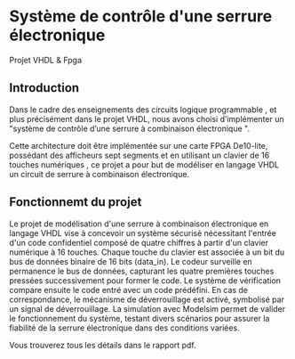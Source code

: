 # Système de contrôle d'une serrure électronique

Projet VHDL & Fpga

## Introduction

Dans le cadre des enseignements des circuits logique programmable , et
plus précisément dans le projet VHDL, nous avons choisi d’implémenter un "système de contrôle d’une serrure à combinaison électronique ".

Cette architecture doit être implémentée sur une carte FPGA De10-lite, possédant des afficheurs sept segments et en utilisant un clavier de 16 touches numériques , ce projet a pour but de modéliser en langage VHDL un circuit de serrure à combinaison électronique.

## Fonctionnemt du projet

Le projet de modélisation d'une serrure à combinaison électronique en
langage VHDL vise à concevoir un système sécurisé nécessitant l'entrée
d'un code confidentiel composé de quatre chiffres à partir d'un clavier
numérique à 16 touches. Chaque touche du clavier est associée à un bit
du bus de données binaire de 16 bits (data_in). Le codeur surveille en
permanence le bus de données, capturant les quatre premières touches pressées successivement pour former le code. Le système de vérification compare ensuite le code entré avec un code prédéfini. En cas de correspondance, le mécanisme de déverrouillage est activé, symbolisé par un signal de déverrouillage. La simulation avec Modelsim permet de valider le fonctionnement du système, testant divers scénarios pour assurer la fiabilité de la serrure électronique dans des conditions variées.

Vous trouverez tous les détails dans le rapport pdf.
